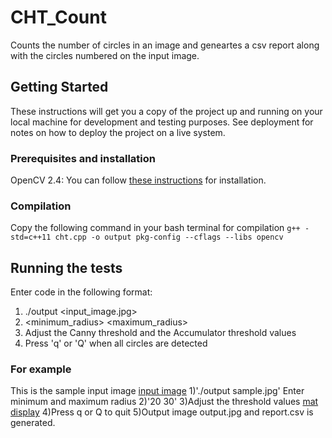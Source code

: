 # CHT_Count
Counts the number of circles in an image and geneartes a csv report along with the circles numbered on the input image.

## Getting Started
These instructions will get you a copy of the project up and running on your local machine for development and testing purposes. See deployment for notes on how to deploy the project on a live system.

### Prerequisites and installation
OpenCV 2.4: You can follow [these instructions](https://docs.opencv.org/2.4/doc/tutorials/introduction/linux_install/linux_install.html?) for installation.

### Compilation
Copy the following command in your bash terminal for compilation
`g++ -std=c++11 cht.cpp -o output pkg-config --cflags --libs opencv`

## Running the tests
Enter code in the following format:
1) ./output <input_image.jpg>
2) <minimum_radius> <maximum_radius>
3) Adjust the Canny threshold and the Accumulator threshold values
4) Press 'q' or 'Q' when all circles are detected

### For example
This is the sample input image [input image](https://drive.google.com/open?id=1oU2yEPYkOgQD6LvMlRBltmTWdGGXGDbb)
1)'./output sample.jpg'
Enter minimum and maximum radius
2)'20 30'
3)Adjust the threshold values [mat display](https://drive.google.com/open?id=115-a35iDuciOz18qmoirB3t6WlGspK56)
4)Press q or Q to quit
5)Output image output.jpg and report.csv is generated.
